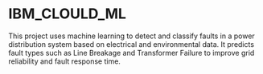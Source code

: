 # IBM_CLOULD_ML
This project uses machine learning to detect and classify faults in a power distribution system based on electrical and environmental data. It predicts fault types such as Line Breakage and Transformer Failure to improve grid reliability and fault response time.
